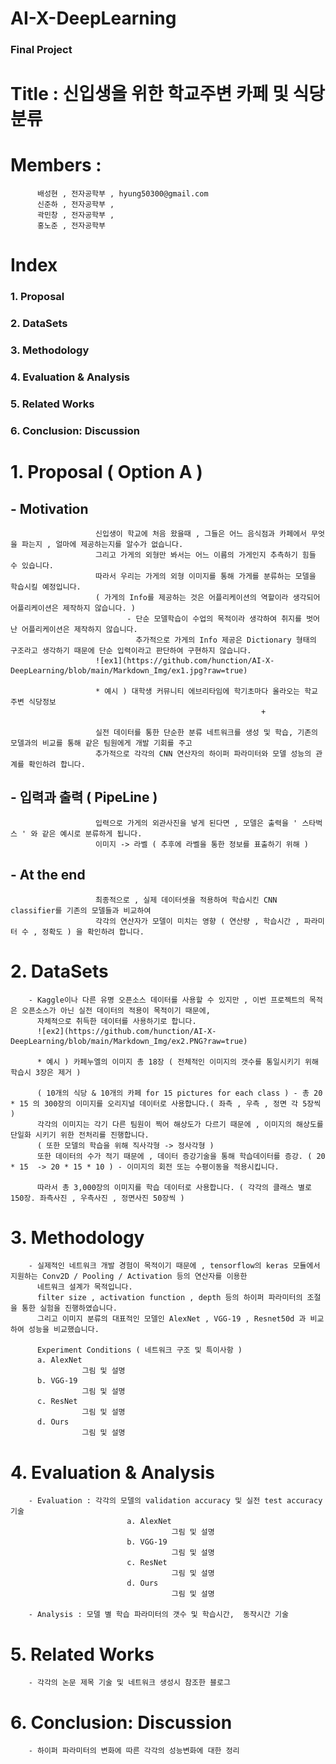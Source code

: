 # AI-X-DeepLearning
### Final Project


# Title : 신입생을 위한 학교주변 카페 및 식당 분류

# Members :
          배성현 , 전자공학부 , hyung50300@gmail.com
          신준하 , 전자공학부 ,
          곽민창 , 전자공학부 ,
          홍노준 , 전자공학부

# Index
###           1. Proposal
###           2. DataSets
###           3. Methodology
###           4. Evaluation & Analysis
###           5. Related Works
###           6. Conclusion: Discussion
          

          
#  1. Proposal ( Option A )
##        - Motivation 
                       신입생이 학교에 처음 왔을때 , 그들은 어느 음식점과 카페에서 무엇을 파는지 , 얼마에 제공하는지를 알수가 없습니다.
                       그리고 가게의 외형만 봐서는 어느 이름의 가게인지 추측하기 힘들 수 있습니다.
                       따라서 우리는 가게의 외형 이미지를 통해 가게를 분류하는 모델을 학습시킬 예정입니다.
                       ( 가게의 Info를 제공하는 것은 어플리케이션의 역할이라 생각되어 어플리케이션은 제작하지 않습니다. )
                              - 단순 모델학습이 수업의 목적이라 생각하여 취지를 벗어난 어플리케이션은 제작하지 않습니다.
                                추가적으로 가게의 Info 제공은 Dictionary 형태의 구조라고 생각하기 때문에 단순 입력이라고 판단하여 구현하지 않습니다.
                       ![ex1](https://github.com/hunction/AI-X-DeepLearning/blob/main/Markdown_Img/ex1.jpg?raw=true)

                       * 예시 ) 대학생 커뮤니티 에브리타임에 학기초마다 올라오는 학교 주변 식당정보                                     
                                                            +
                                                            
                       실전 데이터를 통한 단순한 분류 네트워크를 생성 및 학습, 기존의 모델과의 비교를 통해 같은 팀원에게 개발 기회를 주고
                       추가적으로 각각의 CNN 연산자의 하이퍼 파라미터와 모델 성능의 관계를 확인하려 합니다. 
                       
##        - 입력과 출력 ( PipeLine ) 
                       입력으로 가게의 외관사진을 넣게 된다면 , 모델은 출력을 ' 스타벅스 ' 와 같은 예시로 분류하게 됩니다.
                       이미지 -> 라벨 ( 추후에 라벨을 통한 정보를 표출하기 위해 )
                                              
##        - At the end 
                       최종적으로 , 실제 데이터셋을 적용하여 학습시킨 CNN classifier를 기존의 모델들과 비교하여
                       각각의 연산자가 모델이 미치는 영향 ( 연산량 , 학습시간 , 파라미터 수 , 정확도 ) 을 확인하려 합니다.
           
       
#  2. DataSets
        - Kaggle이나 다른 유명 오픈소스 데이터를 사용할 수 있지만 , 이번 프로젝트의 목적은 오픈소스가 아닌 실전 데이터의 적용이 목적이기 때문에,
          자체적으로 취득한 데이터를 사용하기로 합니다.
          ![ex2](https://github.com/hunction/AI-X-DeepLearning/blob/main/Markdown_Img/ex2.PNG?raw=true)

          * 예시 ) 카페누엘의 이미지 총 18장 ( 전체적인 이미지의 갯수를 통일시키기 위해 학습시 3장은 제거 )
          
          ( 10개의 식당 & 10개의 카페 for 15 pictures for each class ) - 총 20 * 15 의 300장의 이미지를 오리지널 데이터로 사용합니다.( 좌측 , 우측 , 정면 각 5장씩 )
          각각의 이미지는 각기 다른 팀원이 찍어 해상도가 다르기 때문에 , 이미지의 해상도를 단일화 시키기 위한 전처리를 진행합니다.
          ( 또한 모델의 학습을 위해 직사각형 -> 정사각형 )
          또한 데이터의 수가 적기 때문에 , 데이터 증강기술을 통해 학습데이터를 증강. ( 20 * 15  -> 20 * 15 * 10 ) - 이미지의 회전 또는 수평이동을 적용시킵니다.
          
          따라서 총 3,000장의 이미지를 학습 데이터로 사용합니다. ( 각각의 클래스 별로 150장. 좌측사진 , 우측사진 , 정면사진 50장씩 ) 
          
#  3. Methodology
        - 실제적인 네트워크 개발 경험이 목적이기 때문에 , tensorflow의 keras 모듈에서 지원하는 Conv2D / Pooling / Activation 등의 연산자를 이용한
          네트워크 설계가 목적입니다.
          filter size , activation function , depth 등의 하이퍼 파라미터의 조절을 통한 실험을 진행하였습니다.
          그리고 이미지 분류의 대표적인 모델인 AlexNet , VGG-19 , Resnet50d 과 비교하여 성능을 비교했습니다.
          
          Experiment Conditions ( 네트워크 구조 및 특이사항 )
          a. AlexNet
                    그림 및 설명
          b. VGG-19
                    그림 및 설명
          c. ResNet
                    그림 및 설명
          d. Ours
                    그림 및 설명
          
          
#  4. Evaluation & Analysis
        - Evaluation : 각각의 모델의 validation accuracy 및 실전 test accuracy 기술
                              a. AlexNet
                                        그림 및 설명
                              b. VGG-19
                                        그림 및 설명
                              c. ResNet
                                        그림 및 설명
                              d. Ours
                                        그림 및 설명
        
        - Analysis : 모델 별 학습 파라미터의 갯수 및 학습시간,  동작시간 기술
        
#  5. Related Works
        - 각각의 논문 제목 기술 및 네트워크 생성시 참조한 블로그
        
        
#  6. Conclusion: Discussion
        - 하이퍼 파라미터의 변화에 따른 각각의 성능변화에 대한 정리

